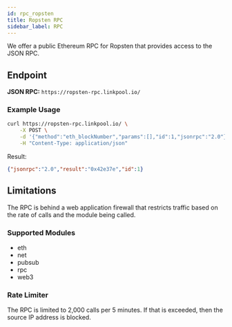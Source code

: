 ```yaml
---
id: rpc_ropsten
title: Ropsten RPC
sidebar_label: RPC
---
```


We offer a public Ethereum RPC for Ropsten that provides access to the
JSON RPC.

## Endpoint

**JSON RPC:** `https://ropsten-rpc.linkpool.io/`

### Example Usage

```bash
curl https://ropsten-rpc.linkpool.io/ \
    -X POST \
    -d '{"method":"eth_blockNumber","params":[],"id":1,"jsonrpc":"2.0"}' \
    -H "Content-Type: application/json"
```
Result:
```json
{"jsonrpc":"2.0","result":"0x42e37e","id":1}
```

## Limitations
The RPC is behind a web application firewall that restricts traffic
based on the rate of calls and the module being called.

### Supported Modules

- eth
- net
- pubsub
- rpc
- web3

### Rate Limiter
The RPC is limited to 2,000 calls per 5 minutes. If that is exceeded,
then the source IP address is blocked.